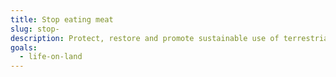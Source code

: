 ```yaml
---
title: Stop eating meat
slug: stop-
description: Protect, restore and promote sustainable use of terrestrial ecosystems, sustainably manage forests, combat desertification, and halt and reverse.
goals:
  - life-on-land
---
```


